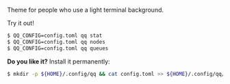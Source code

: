 Theme for people who use a light terminal background.

Try it out!
```bash
$ QQ_CONFIG=config.toml qq stat
$ QQ_CONFIG=config.toml qq nodes
$ QQ_CONFIG=config.toml qq queues
```

**Do you like it?**
Install it permanently:
```bash
$ mkdir -p ${HOME}/.config/qq && cat config.toml >> ${HOME}/.config/qq/config.toml
```